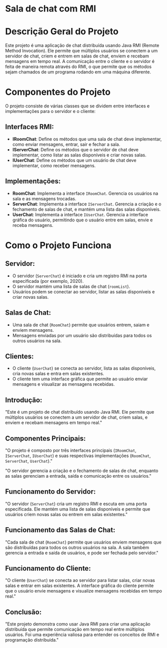 # Sala de chat com RMI

# Descrição Geral do Projeto

Este projeto é uma aplicação de chat distribuída usando Java RMI (Remote Method Invocation). Ele permite que múltiplos usuários se conectem a um servidor de chat, criem e entrem em salas de chat, enviem e recebam mensagens em tempo real. A comunicação entre o cliente e o servidor é feita de maneira remota através do RMI, o que permite que os métodos sejam chamados de um programa rodando em uma máquina diferente.

# Componentes do Projeto

O projeto consiste de várias classes que se dividem entre interfaces e implementações para o servidor e o cliente:

## Interfaces RMI:

- **IRoomChat**: Define os métodos que uma sala de chat deve implementar, como enviar mensagens, entrar, sair e fechar a sala.
- **IServerChat**: Define os métodos que o servidor de chat deve implementar, como listar as salas disponíveis e criar novas salas.
- **IUserChat**: Define os métodos que um usuário de chat deve implementar, como receber mensagens.

## Implementações:

- **RoomChat**: Implementa a interface `IRoomChat`. Gerencia os usuários na sala e as mensagens trocadas.
- **ServerChat**: Implementa a interface `IServerChat`. Gerencia a criação e o fechamento de salas de chat, e mantém uma lista das salas disponíveis.
- **UserChat**: Implementa a interface `IUserChat`. Gerencia a interface gráfica do usuário, permitindo que o usuário entre em salas, envie e receba mensagens.

# Como o Projeto Funciona

## Servidor:

- O servidor (`ServerChat`) é iniciado e cria um registro RMI na porta especificada (por exemplo, 2020).
- O servidor mantém uma lista de salas de chat (`roomList`).
- Usuários podem se conectar ao servidor, listar as salas disponíveis e criar novas salas.

## Salas de Chat:

- Uma sala de chat (`RoomChat`) permite que usuários entrem, saiam e enviem mensagens.
- Mensagens enviadas por um usuário são distribuídas para todos os outros usuários na sala.

## Clientes:

- O cliente (`UserChat`) se conecta ao servidor, lista as salas disponíveis, cria novas salas e entra em salas existentes.
- O cliente tem uma interface gráfica que permite ao usuário enviar mensagens e visualizar as mensagens recebidas.

## Introdução:

"Este é um projeto de chat distribuído usando Java RMI. Ele permite que múltiplos usuários se conectem a um servidor de chat, criem salas, e enviem e recebam mensagens em tempo real."

## Componentes Principais:

"O projeto é composto por três interfaces principais (`IRoomChat`, `IServerChat`, `IUserChat`) e suas respectivas implementações (`RoomChat`, `ServerChat`, `UserChat`)."

"O servidor gerencia a criação e o fechamento de salas de chat, enquanto as salas gerenciam a entrada, saída e comunicação entre os usuários."

## Funcionamento do Servidor:

"O servidor (`ServerChat`) cria um registro RMI e escuta em uma porta especificada. Ele mantém uma lista de salas disponíveis e permite que usuários criem novas salas ou entrem em salas existentes."

## Funcionamento das Salas de Chat:

"Cada sala de chat (`RoomChat`) permite que usuários enviem mensagens que são distribuídas para todos os outros usuários na sala. A sala também gerencia a entrada e saída de usuários, e pode ser fechada pelo servidor."

## Funcionamento do Cliente:

"O cliente (`UserChat`) se conecta ao servidor para listar salas, criar novas salas e entrar em salas existentes. A interface gráfica do cliente permite que o usuário envie mensagens e visualize mensagens recebidas em tempo real."

## Conclusão:

"Este projeto demonstra como usar Java RMI para criar uma aplicação distribuída que permite comunicação em tempo real entre múltiplos usuários. Foi uma experiência valiosa para entender os conceitos de RMI e programação distribuída."
